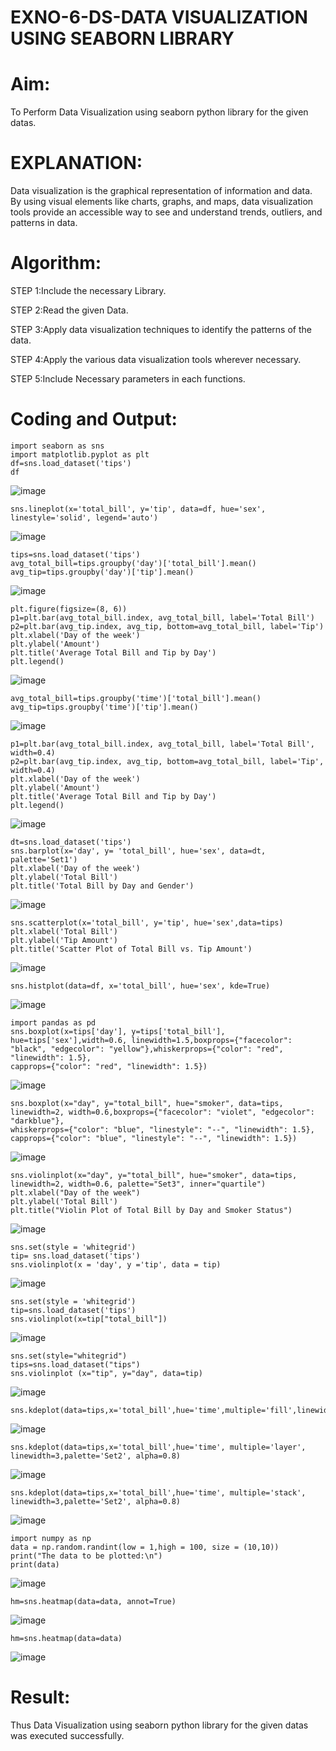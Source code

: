 # EXNO-6-DS-DATA VISUALIZATION USING SEABORN LIBRARY

# Aim:
  To Perform Data Visualization using seaborn python library for the given datas.

# EXPLANATION:
Data visualization is the graphical representation of information and data. By using visual elements like charts, graphs, and maps, data visualization tools provide an accessible way to see and understand trends, outliers, and patterns in data.

# Algorithm:
STEP 1:Include the necessary Library.

STEP 2:Read the given Data.

STEP 3:Apply data visualization techniques to identify the patterns of the data.

STEP 4:Apply the various data visualization tools wherever necessary.

STEP 5:Include Necessary parameters in each functions.

# Coding and Output:
~~~
import seaborn as sns
import matplotlib.pyplot as plt
df=sns.load_dataset('tips')
df
~~~
![image](https://github.com/user-attachments/assets/d6fb061a-c070-417c-aca3-f376ef6b4d6f)
~~~
sns.lineplot(x='total_bill', y='tip', data=df, hue='sex', linestyle='solid', legend='auto')
~~~
![image](https://github.com/user-attachments/assets/beda70db-fc61-4669-9045-0ad0c6f905eb)
~~~
tips=sns.load_dataset('tips')
avg_total_bill=tips.groupby('day')['total_bill'].mean()
avg_tip=tips.groupby('day')['tip'].mean()
~~~
![image](https://github.com/user-attachments/assets/fb5d217b-1702-49ee-8094-fd09f35450b6)
~~~
plt.figure(figsize=(8, 6))
p1=plt.bar(avg_total_bill.index, avg_total_bill, label='Total Bill')
p2=plt.bar(avg_tip.index, avg_tip, bottom=avg_total_bill, label='Tip')
plt.xlabel('Day of the week')
plt.ylabel('Amount')
plt.title('Average Total Bill and Tip by Day')
plt.legend()
~~~
![image](https://github.com/user-attachments/assets/e3b6dee2-0f43-4b61-bc26-4238b1cc55e4)
~~~
avg_total_bill=tips.groupby('time')['total_bill'].mean()
avg_tip=tips.groupby('time')['tip'].mean()
~~~
![image](https://github.com/user-attachments/assets/e12210f6-1370-4384-b905-107baace8503)
~~~
p1=plt.bar(avg_total_bill.index, avg_total_bill, label='Total Bill', width=0.4)
p2=plt.bar(avg_tip.index, avg_tip, bottom=avg_total_bill, label='Tip', width=0.4)
plt.xlabel('Day of the week')
plt.ylabel('Amount')
plt.title('Average Total Bill and Tip by Day')
plt.legend()
~~~
![image](https://github.com/user-attachments/assets/aebb2aee-fee7-47e9-b795-2e187de501ff)
~~~
dt=sns.load_dataset('tips')
sns.barplot(x='day', y= 'total_bill', hue='sex', data=dt, palette='Set1')
plt.xlabel('Day of the week')
plt.ylabel('Total Bill')
plt.title('Total Bill by Day and Gender')
~~~
![image](https://github.com/user-attachments/assets/41f206a9-636e-48de-814e-da183c525160)
~~~
sns.scatterplot(x='total_bill', y='tip', hue='sex',data=tips)
plt.xlabel('Total Bill')
plt.ylabel('Tip Amount')
plt.title('Scatter Plot of Total Bill vs. Tip Amount')
~~~
![image](https://github.com/user-attachments/assets/6d871c39-4ce7-4313-bc6a-00ecf59088a9)
~~~
sns.histplot(data=df, x='total_bill', hue='sex', kde=True)
~~~
![image](https://github.com/user-attachments/assets/8bdcae2b-12a1-48dd-bd31-7c057e820e8e)
~~~
import pandas as pd
sns.boxplot(x=tips['day'], y=tips['total_bill'], hue=tips['sex'],width=0.6, linewidth=1.5,boxprops={"facecolor": "black", "edgecolor": "yellow"},whiskerprops={"color": "red", "linewidth": 1.5},
capprops={"color": "red", "linewidth": 1.5})
~~~
![image](https://github.com/user-attachments/assets/3b8b8c42-6142-4bc9-8b4b-d89c9651c80a)
~~~
sns.boxplot(x="day", y="total_bill", hue="smoker", data=tips, linewidth=2, width=0.6,boxprops={"facecolor": "violet", "edgecolor": "darkblue"},
whiskerprops={"color": "blue", "linestyle": "--", "linewidth": 1.5}, capprops={"color": "blue", "linestyle": "--", "linewidth": 1.5})
~~~
![image](https://github.com/user-attachments/assets/79c43bf3-aeb1-4821-9ba2-686455e0dfdc)
~~~
sns.violinplot(x="day", y="total_bill", hue="smoker", data=tips, linewidth=2, width=0.6, palette="Set3", inner="quartile")
plt.xlabel("Day of the week")
plt.ylabel('Total Bill')
plt.title("Violin Plot of Total Bill by Day and Smoker Status")
~~~
![image](https://github.com/user-attachments/assets/e8c223ec-50d0-40a4-a7a2-cae3d276892c)
~~~
sns.set(style = 'whitegrid')
tip= sns.load_dataset('tips')
sns.violinplot(x = 'day', y ='tip', data = tip)
~~~
![image](https://github.com/user-attachments/assets/f983b223-34d1-4053-8af5-2e135c4f9217)
~~~
sns.set(style = 'whitegrid')
tip=sns.load_dataset('tips')
sns.violinplot(x=tip["total_bill"])
~~~
![image](https://github.com/user-attachments/assets/26d4279a-fc8a-41d2-820b-e14fbd6fb016)
~~~
sns.set(style="whitegrid")
tips=sns.load_dataset("tips")
sns.violinplot (x="tip", y="day", data=tip)
~~~
![image](https://github.com/user-attachments/assets/fcd1cc09-5450-4789-b336-e32f1d234ce1)
~~~
sns.kdeplot(data=tips,x='total_bill',hue='time',multiple='fill',linewidth=3,palette='Set2',alpha=0.8)
~~~
![image](https://github.com/user-attachments/assets/eaf1c9a4-96f1-4b80-a3f6-aee93eccd45c)
~~~
sns.kdeplot(data=tips,x='total_bill',hue='time', multiple='layer', linewidth=3,palette='Set2', alpha=0.8)
~~~
![image](https://github.com/user-attachments/assets/af9df2a5-d90a-4bf6-a738-87bb96cc39f2)
~~~
sns.kdeplot(data=tips,x='total_bill',hue='time', multiple='stack', linewidth=3,palette='Set2', alpha=0.8)
~~~
![image](https://github.com/user-attachments/assets/6169b055-393e-48ac-9bd6-1c57cdb4bbc2)
~~~
import numpy as np
data = np.random.randint(low = 1,high = 100, size = (10,10))
print("The data to be plotted:\n")
print(data)
~~~
![image](https://github.com/user-attachments/assets/26c140cf-c647-4553-b0ab-1ef12a767228)
~~~
hm=sns.heatmap(data=data, annot=True)
~~~
![image](https://github.com/user-attachments/assets/b9024f82-2d35-480d-ac6c-da206f01f944)
~~~
hm=sns.heatmap(data=data)
~~~
![image](https://github.com/user-attachments/assets/bb9cd9f7-d751-4568-b246-556a166a0bb3)


# Result:
  Thus Data Visualization using seaborn python library for the given datas was executed successfully.
